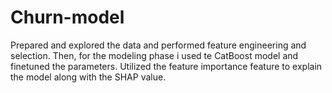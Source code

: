 # Churn-model
Prepared and explored the data and performed feature engineering and selection. Then, for the modeling phase i used te CatBoost model and finetuned the parameters.
Utilized the feature importance feature to explain the model along with the SHAP value.
